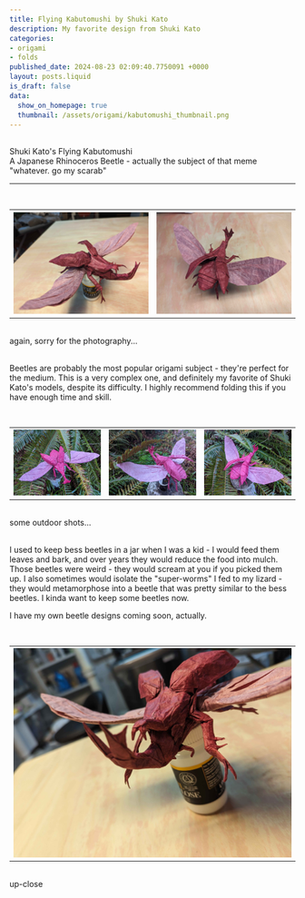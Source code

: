 ```yaml
---
title: Flying Kabutomushi by Shuki Kato
description: My favorite design from Shuki Kato
categories:
- origami
- folds
published_date: 2024-08-23 02:09:40.7750091 +0000
layout: posts.liquid
is_draft: false
data:
  show_on_homepage: true
  thumbnail: /assets/origami/kabutomushi_thumbnail.png
---
```

<div class = "blog-post">
<br>
<div class = "title">
Shuki Kato's Flying Kabutomushi
</div>

<div class = "page-summary">
A Japanese Rhinoceros Beetle - actually the subject of that meme "whatever. go my scarab"
</div>
<hr>

<div class = "bg-div">
<br>
<table class = "image-table">
<th><img src="/assets/origami/kabutomushi11.jpg"></th>
<th><img src="/assets/origami/kabutomushi12.jpg"></th>
</table>
<br>
again, sorry for the photography...
<br>
<br>
</div>

Beetles are probably the most popular origami subject - they're perfect for the medium. This is a very complex one, and definitely my favorite of Shuki Kato's models, despite its difficulty. I highly recommend folding this if you have enough time and skill. 

<div class = "bg-div">
<br>
<table class = "image-table">
<th><img src="/assets/origami/kabutomushi3.jpg"></th>
<th><img src="/assets/origami/kabutomushi5.jpg"></th>
<th><img src="/assets/origami/kabutomushi6.jpg"></th>
</table>
<br>
some outdoor shots...
<br>
<br>
</div>

I used to keep bess beetles in a jar when I was a kid - I would feed them leaves and bark, and over years they would reduce the food into mulch. Those beetles were weird - they would scream at you if you picked them up. I also sometimes would isolate the "super-worms" I fed to my lizard - they would metamorphose into a beetle that was pretty similar to the bess beetles. I kinda want to keep some beetles now.

I have my own beetle designs coming soon, actually. 

<div class = "bg-div">
<br>
<table class = "image-table">
<th><img src="/assets/origami/kabutomushi8.jpg"></th>
</table>
<br>
up-close
<br>
<br>
</div>
</div>